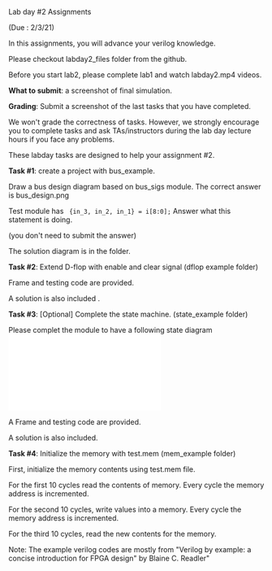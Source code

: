 Lab day #2 Assignments 

(Due : 2/3/21)



In this assignments, you will advance your verilog knowledge.  

Please checkout labday2_files folder from the github. 

Before you start lab2, please complete lab1 and watch labday2.mp4 videos.  

**What to submit**: a screenshot of final simulation. 

**Grading**: Submit a screenshot of the last tasks that you have completed. 

We won't grade the correctness of tasks. However, we strongly encourage you to complete tasks and ask TAs/instructors during the lab day lecture hours if you face any problems.  

These labday tasks are designed to help your assignment #2. 

 

**Task #1**: create a project with bus_example. 

Draw a bus design diagram based on bus_sigs module. 
The correct answer is bus_design.png

Test module has 
``` {in_3, in_2, in_1} = i[8:0];```
Answer what this statement is doing.  

(you don't need to submit the answer)

The solution diagram is in the folder. 



**Task #2**: Extend D-flop with enable and clear signal  (dflop example folder)

Frame and testing code are provided. 

A solution is also included . 



**Task #3**: [Optional] Complete the state machine.  (state_example folder)

Please complet the module to have a following state diagram ![plot](state_diagram.pdf)



A Frame and testing code are provided. 

A solution is also included. 



**Task #4**:  Initialize the memory with test.mem (mem_example folder)

First, initialize the memory contents using test.mem file. 

For the first 10 cycles read the contents of memory. Every cycle the memory address is incremented. 

For the second 10 cycles, write values into a memory. Every cycle the memory address is incremented. 

For the third 10 cycles, read the new contents for the memory. 







Note: The example verilog codes are mostly from "Verilog by example: a concise introduction for FPGA design" by Blaine C. Readler"

